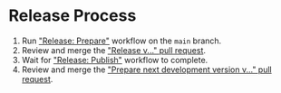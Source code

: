 # Release Process

1. Run ["Release: Prepare"][prepare] workflow on the `main` branch.
2. Review and merge the ["Release v..." pull request][pr-release].
3. Wait for ["Release: Publish"][publish] workflow to complete.
4. Review and merge the ["Prepare next development version v..." pull request][pr-next].

[prepare]: https://github.com/TWiStErRob/net.twisterrob.ghlint/actions/workflows/release-prepare.yml

[publish]: https://github.com/TWiStErRob/net.twisterrob.ghlint/actions/workflows/release-publish.yml

[pr-release]: https://github.com/TWiStErRob/net.twisterrob.ghlint/pulls?q=is%3Apr+is%3Aopen+in%3Atitle+%22Release%22

[pr-next]: https://github.com/TWiStErRob/net.twisterrob.ghlint/pulls?q=is%3Apr+is%3Aopen+in%3Atitle+%22Prepare%20next%20development%20version%22
